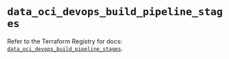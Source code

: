 # `data_oci_devops_build_pipeline_stages`

Refer to the Terraform Registry for docs: [`data_oci_devops_build_pipeline_stages`](https://registry.terraform.io/providers/oracle/oci/7.19.0/docs/data-sources/devops_build_pipeline_stages).
